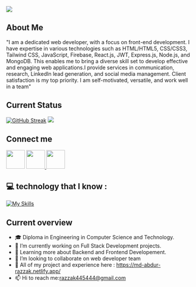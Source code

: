 <img src="https://i.ibb.co/5WVf855/Green-Black-Modern-Personal-Linked-In-Banner.png" />

## About Me 

<p>"I am a dedicated web developer, with a focus on front-end development. I have expertise in various technologies such as HTML/HTML5, CSS/CSS3, Tailwind CSS, JavaScript, Firebase, React.js, JWT, Express.js, Node.js, and MongoDB. This enables me to bring a diverse skill set to develop effective and engaging web applications.I provide services in communication, research, LinkedIn lead generation, and social media management. Client satisfaction is my top priority. I am self-motivated, versatile, and work well in a team"</p>

## Current Status
[![GitHub Streak](https://github-readme-streak-stats.herokuapp.com?user=Md-Abdur-Razzak&theme=prussian&card_width=1200&type=png)](https://git.io/streak-stats)
![](https://github-profile-summary-cards.vercel.app/api/cards/stats?username=Md-Abdur-Razzak&theme=zenburn)
## Connect me 
<div>
    <a href="https://www.facebook.com/raju.aumed"><img width="50" src="https://i.ibb.co/RzthbqB/facebook.png"/></a>
    <a href="https://discordapp.com/users/1162676823285563524">
    <img width="50" src="https://i.ibb.co/8rVZ77r/discord.png"/>
    </a>
    <a href="https://www.linkedin.com/in/md-abdur-razzak-5a63432a4/">
    <img width="50" src="https://i.ibb.co/17L04rk/linkdinpng.png"/>
    </a>

</div>

## 💻 technology that I know :
[![My Skills](https://skillicons.dev/icons?i=html,css,js,react,tailwind,firebase,nodejs,mongo,express)](https://skillicons.dev)





##  Current overview

- 🎓   Diploma in Engineering in Computer Science and Technology.
- 💼  I’m currently working on Full Stack Development projects.
- 🌱  Learning more about Backend and Frontend Developement.
- 👯 I’m looking to collaborate on web developer team
- 💬 All of my project and experience here : <a href="https://md-abdur-razzak.netlify.app/">https://md-abdur-razzak.netlify.app/</a>
- 📫 Hi to reach me:[razzak445444@gmail.com](mailto:razzak445444@gmail.com)






  
